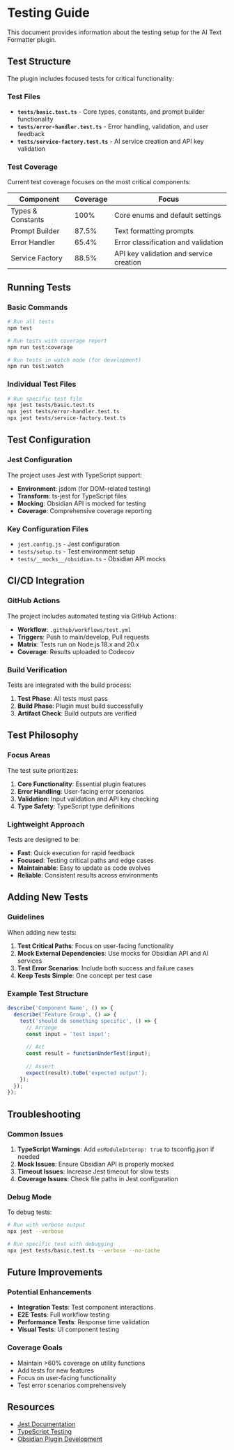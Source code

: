 # Testing Guide

This document provides information about the testing setup for the AI Text Formatter plugin.

## Test Structure

The plugin includes focused tests for critical functionality:

### Test Files

- **`tests/basic.test.ts`** - Core types, constants, and prompt builder functionality
- **`tests/error-handler.test.ts`** - Error handling, validation, and user feedback
- **`tests/service-factory.test.ts`** - AI service creation and API key validation

### Test Coverage

Current test coverage focuses on the most critical components:

| Component | Coverage | Focus |
|-----------|----------|-------|
| Types & Constants | 100% | Core enums and default settings |
| Prompt Builder | 87.5% | Text formatting prompts |
| Error Handler | 65.4% | Error classification and validation |
| Service Factory | 88.5% | API key validation and service creation |

## Running Tests

### Basic Commands

```bash
# Run all tests
npm test

# Run tests with coverage report
npm run test:coverage

# Run tests in watch mode (for development)
npm run test:watch
```

### Individual Test Files

```bash
# Run specific test file
npx jest tests/basic.test.ts
npx jest tests/error-handler.test.ts
npx jest tests/service-factory.test.ts
```

## Test Configuration

### Jest Configuration

The project uses Jest with TypeScript support:

- **Environment**: jsdom (for DOM-related testing)
- **Transform**: ts-jest for TypeScript files
- **Mocking**: Obsidian API is mocked for testing
- **Coverage**: Comprehensive coverage reporting

### Key Configuration Files

- `jest.config.js` - Jest configuration
- `tests/setup.ts` - Test environment setup
- `tests/__mocks__/obsidian.ts` - Obsidian API mocks

## CI/CD Integration

### GitHub Actions

The project includes automated testing via GitHub Actions:

- **Workflow**: `.github/workflows/test.yml`
- **Triggers**: Push to main/develop, Pull requests
- **Matrix**: Tests run on Node.js 18.x and 20.x
- **Coverage**: Results uploaded to Codecov

### Build Verification

Tests are integrated with the build process:

1. **Test Phase**: All tests must pass
2. **Build Phase**: Plugin must build successfully
3. **Artifact Check**: Build outputs are verified

## Test Philosophy

### Focus Areas

The test suite prioritizes:

1. **Core Functionality**: Essential plugin features
2. **Error Handling**: User-facing error scenarios
3. **Validation**: Input validation and API key checking
4. **Type Safety**: TypeScript type definitions

### Lightweight Approach

Tests are designed to be:

- **Fast**: Quick execution for rapid feedback
- **Focused**: Testing critical paths and edge cases
- **Maintainable**: Easy to update as code evolves
- **Reliable**: Consistent results across environments

## Adding New Tests

### Guidelines

When adding new tests:

1. **Test Critical Paths**: Focus on user-facing functionality
2. **Mock External Dependencies**: Use mocks for Obsidian API and AI services
3. **Test Error Scenarios**: Include both success and failure cases
4. **Keep Tests Simple**: One concept per test case

### Example Test Structure

```typescript
describe('Component Name', () => {
  describe('Feature Group', () => {
    test('should do something specific', () => {
      // Arrange
      const input = 'test input';
      
      // Act
      const result = functionUnderTest(input);
      
      // Assert
      expect(result).toBe('expected output');
    });
  });
});
```

## Troubleshooting

### Common Issues

1. **TypeScript Warnings**: Add `esModuleInterop: true` to tsconfig.json if needed
2. **Mock Issues**: Ensure Obsidian API is properly mocked
3. **Timeout Issues**: Increase Jest timeout for slow tests
4. **Coverage Issues**: Check file paths in Jest configuration

### Debug Mode

To debug tests:

```bash
# Run with verbose output
npx jest --verbose

# Run specific test with debugging
npx jest tests/basic.test.ts --verbose --no-cache
```

## Future Improvements

### Potential Enhancements

- **Integration Tests**: Test component interactions
- **E2E Tests**: Full workflow testing
- **Performance Tests**: Response time validation
- **Visual Tests**: UI component testing

### Coverage Goals

- Maintain >60% coverage on utility functions
- Add tests for new features
- Focus on user-facing functionality
- Test error scenarios comprehensively

## Resources

- [Jest Documentation](https://jestjs.io/docs/getting-started)
- [TypeScript Testing](https://jestjs.io/docs/getting-started#using-typescript)
- [Obsidian Plugin Development](https://docs.obsidian.md/Plugins/Getting+started/Build+a+plugin)
